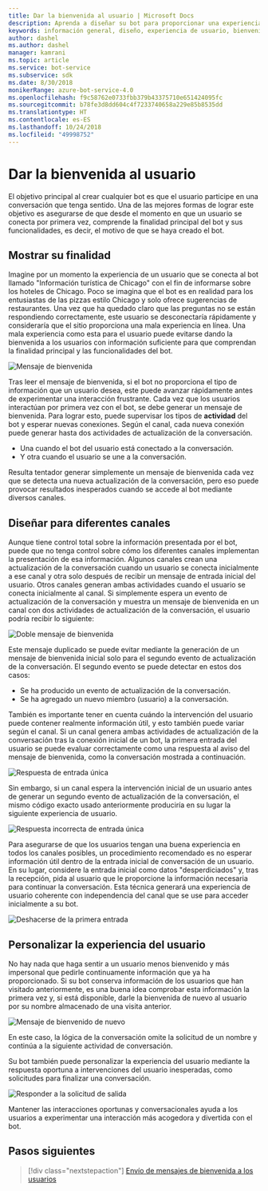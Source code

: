```yaml
---
title: Dar la bienvenida al usuario | Microsoft Docs
description: Aprenda a diseñar su bot para proporcionar una experiencia de bienvenida al usuario.
keywords: información general, diseño, experiencia de usuario, bienvenida, experiencia personalizada
author: dashel
ms.author: dashel
manager: kamrani
ms.topic: article
ms.service: bot-service
ms.subservice: sdk
ms.date: 8/30/2018
monikerRange: azure-bot-service-4.0
ms.openlocfilehash: f9c58762e0733fbb379b43375710e651424095fc
ms.sourcegitcommit: b78fe3d8dd604c4f7233740658a229e85b8535dd
ms.translationtype: HT
ms.contentlocale: es-ES
ms.lasthandoff: 10/24/2018
ms.locfileid: "49998752"
---
```

# <a name="welcoming-the-user"></a>Dar la bienvenida al usuario

El objetivo principal al crear cualquier bot es que el usuario participe en una conversación que tenga sentido. Una de las mejores formas de lograr este objetivo es asegurarse de que desde el momento en que un usuario se conecta por primera vez, comprende la finalidad principal del bot y sus funcionalidades, es decir, el motivo de que se haya creado el bot.

## <a name="show-your-purpose"></a>Mostrar su finalidad

Imagine por un momento la experiencia de un usuario que se conecta al bot llamado "Información turística de Chicago" con el fin de informarse sobre los hoteles de Chicago. Poco se imagina que el bot es en realidad para los entusiastas de las pizzas estilo Chicago y solo ofrece sugerencias de restaurantes. Una vez que ha quedado claro que las preguntas no se están respondiendo correctamente, este usuario se desconectaría rápidamente y consideraría que el sitio proporciona una mala experiencia en línea. Una mala experiencia como esta para el usuario puede evitarse dando la bienvenida a los usuarios con información suficiente para que comprendan la finalidad principal y las funcionalidades del bot. 

![Mensaje de bienvenida](./media/welcome_message.png)

Tras leer el mensaje de bienvenida, si el bot no proporciona el tipo de información que un usuario desea, este puede avanzar rápidamente antes de experimentar una interacción frustrante.
Cada vez que los usuarios interactúan por primera vez con el bot, se debe generar un mensaje de bienvenida. Para lograr esto, puede supervisar los tipos de **actividad** del bot y esperar nuevas conexiones. Según el canal, cada nueva conexión puede generar hasta dos actividades de actualización de la conversación.

- Una cuando el bot del usuario está conectado a la conversación.
- Y otra cuando el usuario se une a la conversación.

Resulta tentador generar simplemente un mensaje de bienvenida cada vez que se detecta una nueva actualización de la conversación, pero eso puede provocar resultados inesperados cuando se accede al bot mediante diversos canales.

## <a name="design-for-different-channels"></a>Diseñar para diferentes canales

Aunque tiene control total sobre la información presentada por el bot, puede que no tenga control sobre cómo los diferentes canales implementan la presentación de esa información. Algunos canales crean una actualización de la conversación cuando un usuario se conecta inicialmente a ese canal y otra solo después de recibir un mensaje de entrada inicial del usuario. Otros canales generan ambas actividades cuando el usuario se conecta inicialmente al canal. Si simplemente espera un evento de actualización de la conversación y muestra un mensaje de bienvenida en un canal con dos actividades de actualización de la conversación, el usuario podría recibir lo siguiente:

![Doble mensaje de bienvenida](./media/double_welcome_message.png)

Este mensaje duplicado se puede evitar mediante la generación de un mensaje de bienvenida inicial solo para el segundo evento de actualización de la conversación. El segundo evento se puede detectar en estos dos casos:
- Se ha producido un evento de actualización de la conversación.
- Se ha agregado un nuevo miembro (usuario) a la conversación.

También es importante tener en cuenta cuándo la intervención del usuario puede contener realmente información útil, y esto también puede variar según el canal. Si un canal genera ambas actividades de actualización de la conversación tras la conexión inicial de un bot, la primera entrada del usuario se puede evaluar correctamente como una respuesta al aviso del mensaje de bienvenida, como la conversación mostrada a continuación.

![Respuesta de entrada única](./media/single_input_response.png)

Sin embargo, si un canal espera la intervención inicial de un usuario antes de generar un segundo evento de actualización de la conversación, el mismo código exacto usado anteriormente produciría en su lugar la siguiente experiencia de usuario.

![Respuesta incorrecta de entrada única](./media/single_input_wrong_response.png)

Para asegurarse de que los usuarios tengan una buena experiencia en todos los canales posibles, un procedimiento recomendado es no esperar información útil dentro de la entrada inicial de conversación de un usuario. En su lugar, considere la entrada inicial como datos "desperdiciados" y, tras la recepción, pida al usuario que le proporcione la información necesaria para continuar la conversación. Esta técnica generará una experiencia de usuario coherente con independencia del canal que se use para acceder inicialmente a su bot.

![Deshacerse de la primera entrada](./media/no_first_input_response.png)

## <a name="personalize-the-user-experience"></a>Personalizar la experiencia del usuario

No hay nada que haga sentir a un usuario menos bienvenido y más impersonal que pedirle continuamente información que ya ha proporcionado. Si su bot conserva información de los usuarios que han visitado anteriormente, es una buena idea comprobar esta información la primera vez y, si está disponible, darle la bienvenida de nuevo al usuario por su nombre almacenado de una visita anterior. 

![Mensaje de bienvenido de nuevo](./media/welcome_back.png)

En este caso, la lógica de la conversación omite la solicitud de un nombre y continúa a la siguiente actividad de conversación.

Su bot también puede personalizar la experiencia del usuario mediante la respuesta oportuna a intervenciones del usuario inesperadas, como solicitudes para finalizar una conversación.

![Responder a la solicitud de salida](./media/respond_to_exit.png)

Mantener las interacciones oportunas y conversacionales ayuda a los usuarios a experimentar una interacción más acogedora y divertida con el bot.

## <a name="next-steps"></a>Pasos siguientes
> [!div class="nextstepaction"]
> [Envío de mensajes de bienvenida a los usuarios](bot-builder-send-welcome-message.md)
